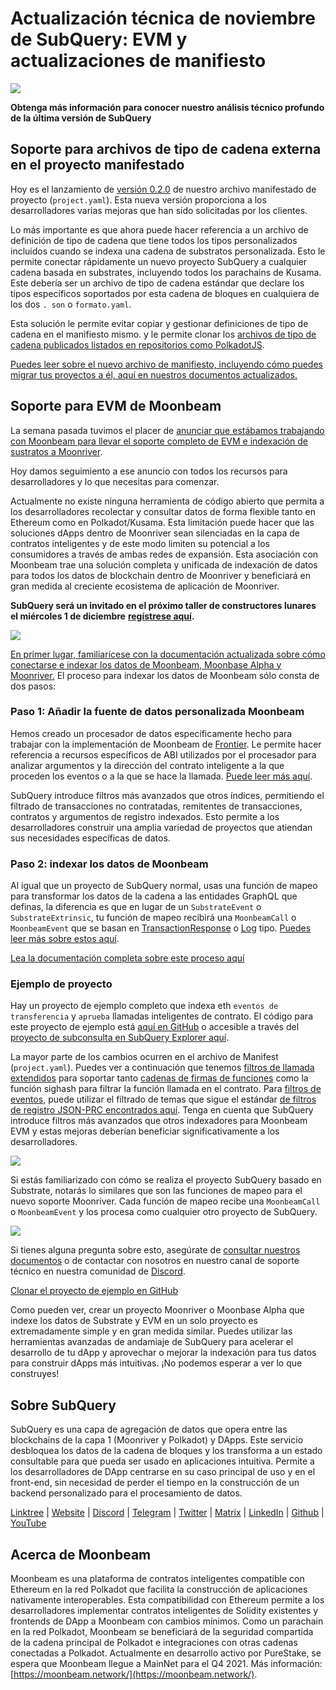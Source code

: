 # Actualización técnica de noviembre de SubQuery: EVM y actualizaciones de manifiesto

![](https://miro.medium.com/max/1400/1*q9GErDrvAyacOPm97krV6Q.png)

**Obtenga más información para conocer nuestro análisis técnico profundo de la última versión de SubQuery**

## Soporte para archivos de tipo de cadena externa en el proyecto manifestado

Hoy es el lanzamiento de [versión 0.2.0](https://doc.subquery.network/create/manifest/) de nuestro archivo manifestado de proyecto (`project.yaml`). Esta nueva versión proporciona a los desarrolladores varias mejoras que han sido solicitadas por los clientes.

Lo más importante es que ahora puede hacer referencia a un archivo de definición de tipo de cadena que tiene todos los tipos personalizados incluidos cuando se indexa una cadena de substratos personalizada. Esto le permite conectar rápidamente un nuevo proyecto SubQuery a cualquier cadena basada en substrates, incluyendo todos los parachains de Kusama. Este debería ser un archivo de tipo de cadena estándar que declare los tipos específicos soportados por esta cadena de bloques en cualquiera de los dos `. son` o `formato.yaml`.

Esta solución le permite evitar copiar y gestionar definiciones de tipo de cadena en el manifiesto mismo. y le permite clonar los [archivos de tipo de cadena publicados listados en repositorios como PolkadotJS](https://github.com/polkadot-js/apps/tree/master/packages/apps-config/src/api/spec).

[Puedes leer sobre el nuevo archivo de manifiesto, incluyendo cómo puedes migrar tus proyectos a él, aquí en nuestros documentos actualizados.](https://doc.subquery.network/create/manifest/)

## Soporte para EVM de Moonbeam

La semana pasada tuvimos el placer de [anunciar que estábamos trabajando con Moonbeam para llevar el soporte completo de EVM e indexación de sustratos a Moonriver](../customer_announcements/20211028-moonbeam-evm.md).

Hoy damos seguimiento a ese anuncio con todos los recursos para desarrolladores y lo que necesitas para comenzar.

Actualmente no existe ninguna herramienta de código abierto que permita a los desarrolladores recolectar y consultar datos de forma flexible tanto en Ethereum como en Polkadot/Kusama. Esta limitación puede hacer que las soluciones dApps dentro de Moonriver sean silenciadas en la capa de contratos inteligentes y de este modo limiten su potencial a los consumidores a través de ambas redes de expansión. Esta asociación con Moonbeam trae una solución completa y unificada de indexación de datos para todos los datos de blockchain dentro de Moonriver y beneficiará en gran medida al creciente ecosistema de aplicación de Moonriver.

**SubQuery será un invitado en el próximo taller de constructores lunares el miércoles 1 de diciembre** [**regístrese aquí**](https://www.crowdcast.io/e/moonbuilders-ws/10)**.**

![](https://miro.medium.com/max/600/1*AET6Ek_PqFDRoc29Jiitnw.gif)

[En primer lugar, familiarícese con la documentación actualizada sobre cómo conectarse e indexar los datos de Moonbeam, Moonbase Alpha y Moonriver.](https://doc.subquery.network/create/substrate-evm/) El proceso para indexar los datos de Moonbeam sólo consta de dos pasos:

### Paso 1: Añadir la fuente de datos personalizada Moonbeam

Hemos creado un procesador de datos específicamente hecho para trabajar con la implementación de Moonbeam de [Frontier](https://github.com/paritytech/frontier). Le permite hacer referencia a recursos específicos de ABI utilizados por el procesador para analizar argumentos y la dirección del contrato inteligente a la que proceden los eventos o a la que se hace la llamada. [Puede leer más aquí](https://doc.subquery.network/create/substrate-evm/#data-source-spec).

SubQuery introduce filtros más avanzados que otros índices, permitiendo el filtrado de transacciones no contratadas, remitentes de transacciones, contratos y argumentos de registro indexados. Esto permite a los desarrolladores construir una amplia variedad de proyectos que atiendan sus necesidades específicas de datos.

### Paso 2: indexar los datos de Moonbeam

Al igual que un proyecto de SubQuery normal, usas una función de mapeo para transformar los datos de la cadena a las entidades GraphQL que definas, la diferencia es que en lugar de un `SubstrateEvent` o `SubstrateExtrinsic`, tu función de mapeo recibirá una `MoonbeamCall` o `MoonbeamEvent` que se basan en [TransactionResponse](https://docs.ethers.io/v5/api/providers/types/#providers-TransactionResponse) o [Log](https://docs.ethers.io/v5/api/providers/types/#providers-Log) tipo. [Puedes leer más sobre estos aquí](https://doc.subquery.network/create/substrate-evm/#frontierevmcall).

[Lea la documentación completa sobre este proceso aquí](https://doc.subquery.network/create/substrate-evm/#frontierevmcall)

### Ejemplo de proyecto

Hay un proyecto de ejemplo completo que indexa eth `eventos de transferencia` y `aprueba` llamadas inteligentes de contrato. El código para este proyecto de ejemplo está [aquí en GitHub](https://github.com/subquery/tutorials-moonriver-evm-starter) o accesible a través del [proyecto de subconsulta en SubQuery Explorer aquí](https://explorer.subquery.network/subquery/subquery/moonriver-evm-starter-project).

La mayor parte de los cambios ocurren en el archivo de Manifest (`project.yaml`). Puedes ver a continuación que tenemos [filtros de llamada extendidos](https://doc.subquery.network/create/substrate-evm/#call-filters) para soportar tanto [cadenas de firmas de funciones](https://docs.ethers.io/v5/api/utils/abi/fragments/#FunctionFragment) como la función sighash para filtrar la función llamada en el contrato. Para [filtros de eventos](https://doc.subquery.network/create/substrate-evm/#event-filters), puede utilizar el filtrado de temas que sigue el estándar [de filtros de registro JSON-PRC encontrados aquí](https://docs.ethers.io/v5/concepts/events/). Tenga en cuenta que SubQuery introduce filtros más avanzados que otros indexadores para Moonbeam EVM y estas mejoras deberían beneficiar significativamente a los desarrolladores.

![](https://miro.medium.com/max/700/1*4JRHItnILfCie4FT6sYLEA.png)

Si estás familiarizado con cómo se realiza el proyecto SubQuery basado en Substrate, notarás lo similares que son las funciones de mapeo para el nuevo soporte Moonriver. Cada función de mapeo recibe una `MoonbeamCall` o `MoonbeamEvent` y los procesa como cualquier otro proyecto de SubQuery.

![](https://miro.medium.com/max/700/1*k4_uJYYCsTnPRRJ7avq2WA.png)

Si tienes alguna pregunta sobre esto, asegúrate de [consultar nuestros documentos](https://doc.subquery.network/create/substrate-evm) o de contactar con nosotros en nuestro canal de soporte técnico en nuestra comunidad de [Discord](https://discord.com/invite/subquery).

[Clonar el proyecto de ejemplo en GitHub](https://github.com/subquery/tutorials-moonriver-evm-starter)

Como pueden ver, crear un proyecto Moonriver o Moonbase Alpha que indexe los datos de Substrate y EVM en un solo proyecto es extremadamente simple y en gran medida similar. Puedes utilizar las herramientas avanzadas de andamiaje de SubQuery para acelerar el desarrollo de tu dApp y aprovechar o mejorar la indexación para tus datos para construir dApps más intuitivas. ¡No podemos esperar a ver lo que construyes!

## Sobre SubQuery

SubQuery es una capa de agregación de datos que opera entre las blockchains de la capa 1 (Moonriver y Polkadot) y DApps. Este servicio desbloquea los datos de la cadena de bloques y los transforma a un estado consultable para que pueda ser usado en aplicaciones intuitiva. Permite a los desarrolladores de DApp centrarse en su caso principal de uso y en el front-end, sin necesidad de perder el tiempo en la construcción de un backend personalizado para el procesamiento de datos.

​​[Linktree](https://linktr.ee/subquerynetwork) | [Website](https://subquery.network/) | [Discord](https://discord.com/invite/78zg8aBSMG) | [Telegram](https://t.me/subquerynetwork) | [Twitter](https://twitter.com/subquerynetwork) | [Matrix](https://matrix.to/#/#subquery:matrix.org) | [LinkedIn](https://www.linkedin.com/company/subquery) | [Github](https://github.com/subquery/subql) | [YouTube](https://www.youtube.com/channel/UCi1a6NUUjegcLHDFLr7CqLw)

## Acerca de Moonbeam

Moonbeam es una plataforma de contratos inteligentes compatible con Ethereum en la red Polkadot que facilita la construcción de aplicaciones nativamente interoperables. Esta compatibilidad con Ethereum permite a los desarrolladores implementar contratos inteligentes de Solidity existentes y frontends de DApp a Moonbeam con cambios mínimos. Como un parachain en la red Polkadot, Moonbeam se beneficiará de la seguridad compartida de la cadena principal de Polkadot e integraciones con otras cadenas conectadas a Polkadot. Actualmente en desarrollo activo por PureStake, se espera que Moonbeam llegue a MainNet para el Q4 2021. Más información: [https://moonbeam.network/](https://moonbeam.network/).
